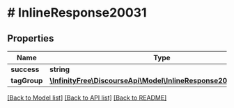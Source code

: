 # # InlineResponse20031

## Properties

Name | Type | Description | Notes
------------ | ------------- | ------------- | -------------
**success** | **string** |  | [optional]
**tagGroup** | [**\InfinityFree\DiscourseApi\Model\InlineResponse20030TagGroup**](InlineResponse20030TagGroup.md) |  | [optional]

[[Back to Model list]](../../README.md#models) [[Back to API list]](../../README.md#endpoints) [[Back to README]](../../README.md)
